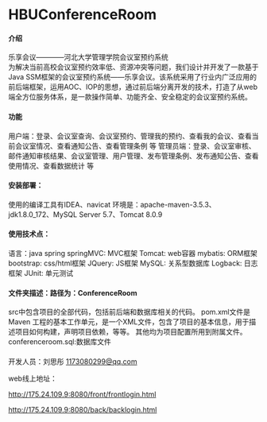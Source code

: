 # HBUConferenceRoom

#### 介绍

乐享会议————河北大学管理学院会议室预约系统  
为解决当前高校会议室预约效率低、资源冲突等问题，我们设计并开发了一款基于Java SSM框架的会议室预约系统——乐享会议。该系统采用了行业内广泛应用的前后端框架，运用AOC、IOP的思想，通过前后端分离开发的技术，打造了从web端全方位服务体系，是一款操作简单、功能齐全、安全稳定的会议室预约系统。

#### 功能

用户端：登录、会议室查询、会议室预约、管理我的预约、查看我的会议、查看当前会议室情况、查看通知公告、查看管理条例 等
管理员端：登录、会议室审核、邮件通知审核结果、会议室管理、用户管理、发布管理条例、发布通知公告、查看使用情况、查看数据统计 等  

#### 安装部署：

使用的编译工具有IDEA、navicat
环境是：apache-maven-3.5.3、jdk1.8.0_172、MySQL Server 5.7、Tomcat 8.0.9

#### 使用技术点：

语言：java
spring
springMVC: MVC框架
Tomcat: web容器
mybatis: ORM框架
bootstrap: css/html框架
JQuery: JS框架
MySQL: 关系型数据库
Logback: 日志框架
JUnit: 单元测试



#### 文件夹描述：路径为：ConferenceRoom

src中包含项目的全部代码，包括前后端和数据库相关的代码。
pom.xml文件是 Maven 工程的基本工作单元，是一个XML文件，包含了项目的基本信息，用于描述项目如何构建，声明项目依赖，等等。
其他均为项目配置所用到附属文件。
conferenceroom.sql:数据库文件

####
开发人员：刘思彤 1173080299@qq.com



web线上地址：

http://175.24.109.9:8080/front/frontlogin.html

http://175.24.109.9:8080/back/backlogin.html

